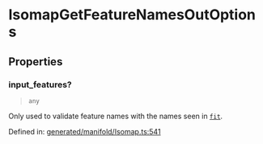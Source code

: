 # IsomapGetFeatureNamesOutOptions

## Properties

### input\_features?

> `any`

Only used to validate feature names with the names seen in [`fit`](#sklearn.manifold.Isomap.fit "sklearn.manifold.Isomap.fit").

Defined in:  [generated/manifold/Isomap.ts:541](https://github.com/transitive-bullshit/scikit-learn-ts/blob/92ab806/packages/sklearn/src/generated/manifold/Isomap.ts#L541)
